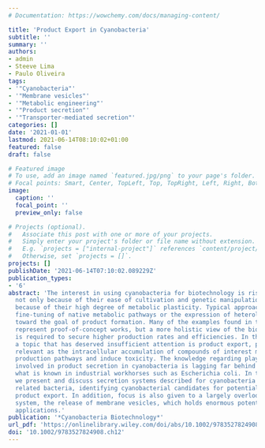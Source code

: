 ```yaml
---
# Documentation: https://wowchemy.com/docs/managing-content/

title: 'Product Export in Cyanobacteria'
subtitle: ''
summary: ''
authors:
- admin
- Steeve Lima
- Paulo Oliveira
tags:
- '"Cyanobacteria"'
- '"Membrane vesicles"'
- '"Metabolic engineering"'
- '"Product secretion"'
- '"Transporter-mediated secretion"'
categories: []
date: '2021-01-01'
lastmod: 2021-06-14T08:10:02+01:00
featured: false
draft: false

# Featured image
# To use, add an image named `featured.jpg/png` to your page's folder.
# Focal points: Smart, Center, TopLeft, Top, TopRight, Left, Right, BottomLeft, Bottom, BottomRight.
image:
  caption: ''
  focal_point: ''
  preview_only: false

# Projects (optional).
#   Associate this post with one or more of your projects.
#   Simply enter your project's folder or file name without extension.
#   E.g. `projects = ["internal-project"]` references `content/project/deep-learning/index.md`.
#   Otherwise, set `projects = []`.
projects: []
publishDate: '2021-06-14T07:10:02.089229Z'
publication_types:
- '6'
abstract: 'The interest in using cyanobacteria for biotechnology is rising steeply
  not only because of their ease of cultivation and genetic manipulation but also
  because of their high degree of metabolic plasticity. Typical approaches include
  fine-tuning of native metabolic pathways or the expression of heterologous enzymes
  toward the goal of product formation. Many of the examples found in the literature
  represent proof-of-concept works, but a more holistic view of the biological system
  is required to secure higher production rates and efficiencies. In this context,
  a topic that has deserved insufficient attention is product export, particularly
  relevant as the intracellular accumulation of compounds of interest may inhibit
  production pathways and induce toxicity. The knowledge regarding players and mechanisms
  involved in product secretion in cyanobacteria is lagging far behind compared to
  what is known in industrial workhorses such as Escherichia coli. In this chapter,
  we present and discuss secretion systems described for cyanobacteria and closely
  related bacteria, identifying cyanobacterial candidates for potentially improving
  product export. In addition, focus is also given to a largely overlooked secretion
  system, the release of membrane vesicles, which holds enormous potential in numerous
  applications.'
publication: '*Cyanobacteria Biotechnology*'
url_pdf: 'https://onlinelibrary.wiley.com/doi/abs/10.1002/9783527824908.ch12'
doi: '10.1002/9783527824908.ch12'
---
```

